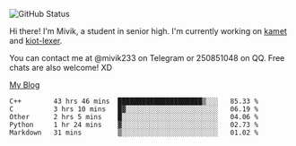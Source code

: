 ![GitHub Status](https://github-readme-stats.vercel.app/api?show_icons=true&username=Mivik)

Hi there! I'm Mivik, a student in senior high. I'm currently working on [kamet](https://github.com/Mivik/kamet) and [kiot-lexer](https://github.com/KiotLand/kiot-lexer).

You can contact me at @mivik233 on Telegram or 250851048 on QQ. Free chats are also welcome! XD

[My Blog](https://mivik.gitee.io)

<!--START_SECTION:waka-->
```text
C++        43 hrs 46 mins  █████████████████████▒░░░   85.33 % 
C          3 hrs 10 mins   █▓░░░░░░░░░░░░░░░░░░░░░░░   06.19 % 
Other      2 hrs 5 mins    █░░░░░░░░░░░░░░░░░░░░░░░░   04.06 % 
Python     1 hr 24 mins    ▓░░░░░░░░░░░░░░░░░░░░░░░░   02.73 % 
Markdown   31 mins         ▒░░░░░░░░░░░░░░░░░░░░░░░░   01.02 % 
```
<!--END_SECTION:waka-->
